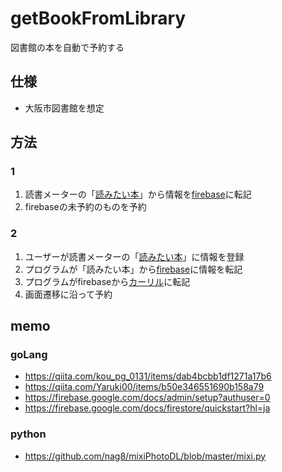 # getBookFromLibrary
 図書館の本を自動で予約する

## 仕様
- 大阪市図書館を想定

## 方法
### 1
1. 読書メーターの「[読みたい本](https://bookmeter.com/users/763253/books/wish)」から情報を[firebase](https://console.firebase.google.com/u/0/project/bookbook-eaf17/database/bookbook-eaf17/data)に転記
2. firebaseの未予約のものを予約

### 2
1. ユーザーが読書メーターの「[読みたい本](https://bookmeter.com/users/763253/books/wish)」に情報を登録
2. プログラムが「読みたい本」から[firebase](https://console.firebase.google.com/u/0/project/bookbook-eaf17/database/bookbook-eaf17/data)に情報を転記
3. プログラムがfirebaseから[カーリル](https://calil.jp/)に転記
4. 画面遷移に沿って予約
   
   
## memo
### goLang
- https://qiita.com/kou_pg_0131/items/dab4bcbb1df1271a17b6
- https://qiita.com/Yaruki00/items/b50e346551690b158a79
- https://firebase.google.com/docs/admin/setup?authuser=0
- https://firebase.google.com/docs/firestore/quickstart?hl=ja

### python
- https://github.com/nag8/mixiPhotoDL/blob/master/mixi.py